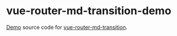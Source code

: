 # vue-router-md-transition-demo

[Demo](https://1isten.github.io/vue-router-md-transition) source code for [vue-router-md-transition](https://github.com/1isten/vue-router-md-transition).
